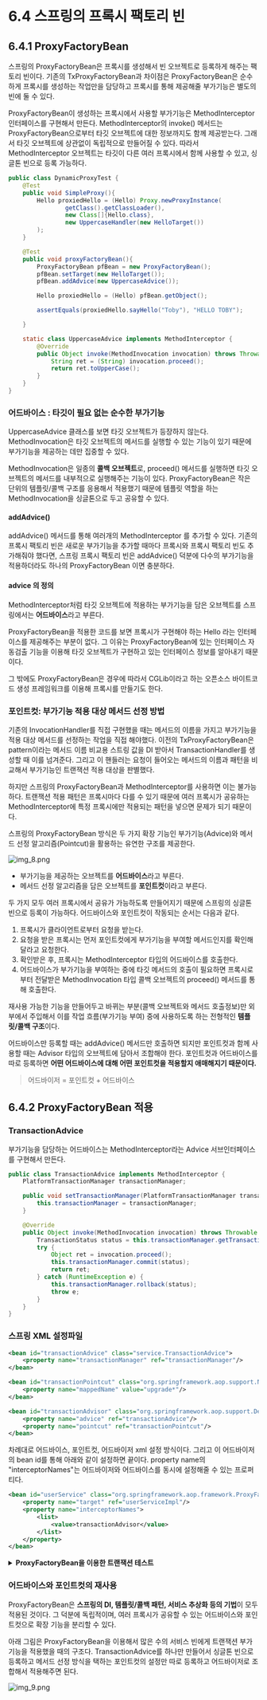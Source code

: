 # 6.4 스프링의 프록시 팩토리 빈

## 6.4.1 ProxyFactoryBean

스프링의 ProxyFactoryBean은 프록시를 생성해서 빈 오브젝트로 등록하게 해주는 팩토리 빈이다.
기존의 TxProxyFactoryBean과 차이점은 ProxyFactoryBean은 순수하게 프록시를 생성하는 작업만을 담당하고
프록시를 통해 제공해줄 부가기능은 별도의 빈에 둘 수 있다.

ProxyFactoryBean이 생성하는 프록시에서 사용할 부가기능은 MethodInterceptor 인터페이스를 구현해서 만든다.
MethodInterceptor의 invoke() 메서드는 ProxyFactoryBean으로부터 타깃 오브젝트에 대한 정보까지도 함께 제공받는다.
그래서 타깃 오브젝트에 상관없이 독립적으로 만들어질 수 있다.
따라서 MethodInterceptor 오브젝트는 타깃이 다른 여러 프록시에서 함께 사용할 수 있고, 싱글톤 빈으로 등록 가능하다.

```java
public class DynamicProxyTest {
    @Test
    public void SimpleProxy(){
        Hello proxiedHello = (Hello) Proxy.newProxyInstance(
                getClass().getClassLoader(),
                new Class[]{Hello.class},
                new UppercaseHandler(new HelloTarget())
        );
    }

    @Test
    public void proxyFactoryBean(){
        ProxyFactoryBean pfBean = new ProxyFactoryBean();
        pfBean.setTarget(new HelloTarget());
        pfBean.addAdvice(new UppercaseAdvice());

        Hello proxiedHello = (Hello) pfBean.getObject();

        assertEquals(proxiedHello.sayHello("Toby"), "HELLO TOBY");

    }

    static class UppercaseAdvice implements MethodInterceptor {
        @Override
        public Object invoke(MethodInvocation invocation) throws Throwable {
            String ret = (String) invocation.proceed();
            return ret.toUpperCase();
        }
    }
}

```

### 어드바이스 : 타깃이 필요 없는 순수한 부가기능

UppercaseAdvice 클래스를 보면 타깃 오브젝트가 등장하지 않는다.
MethodInvocation은 타깃 오브젝트의 메서드를 실행할 수 있는 기능이 있기 때문에 부가기능을 제공하는 데만 집중할 수 있다.

MethodInvocation은 일종의 **콜백 오브젝트**로, proceed() 메서드를 실행하면 타깃 오브젝트의 메서드를 내부적으로 실행해주는 기능이 있다.
ProxyFactoryBean은 작은 단위의 템플릿/콜백 구조를 응용해서 적용했기 때문에 템플릿 역할을 하는 MethodInvocation을 싱글톤으로 두고 공유할 수 있다.

#### addAdvice()

addAdvice() 메서드를 통해 여러개의 MethodInterceptor 를 추가할 수 있다.
기존의 프록시 팩토리 빈은 새로운 부가기능을 추가할 때마다 프록시와 프록시 팩토리 빈도 추가해줘야 했다면,
스프링 프록시 팩토리 빈은 addAdvice() 덕분에 다수의 부가기능을 적용하더라도 하나의 ProxyFactoryBean 이면 충분하다.

#### advice 의 정의

MethodInterceptor처럼 타깃 오브젝트에 적용하는 부가기능을 담은 오브젝트를 스프링에서는 **어드바이스**라고 부른다.


ProxyFactoryBean을 적용한 코드를 보면 프록시가 구현해야 하는 Hello 라는 인터페이스를 제공해주는 부분이 없다.
그 이유는 ProxyFactoryBean에 있는 인터페이스 자동검출 기능을 이용해 타깃 오브젝트가 구현하고 있는 인터페이스 정보를 알아내기 때문이다.

그 밖에도 ProxyFactoryBean은 경우에 따라서 CGLib이라고 하는 오픈소스 바이트코드 생성 프레임워크를 이용해 프록시를 만들기도 한다.

### 포인트컷: 부가기능 적용 대상 메서드 선정 방법

기존의 InvocationHandler를 직접 구현했을 때는 메서드의 이름을 가지고 부가기능을 적용 대상 메서드를 선정하는 작업을 직접 해야했다.
이전의 TxProxyFactoryBean은 pattern이라는 메서드 이름 비교용 스트링 값을 DI 받아서 TransactionHandler를 생성할 때 이를 넘겨준다.
그리고 이 핸들러는 요청이 들어오는 메서드의 이름과 패턴을 비교해서 부가기능인 트랜잭션 적용 대상을 판별했다.

하지만 스프링의 ProxyFactoryBean과 MethodInterceptor를 사용하면 이는 불가능하다.
트랜잭션 적용 패턴은 프록시마다 다를 수 있기 때문에 여러 프록시가 공유하는 MethodInterceptor에 특정 프록시에만 적용되는 패턴을 넣으면
문제가 되기 때문이다.

스프링의 ProxyFactoryBean 방식은 두 가지 확장 기능인 부가기능(Advice)와 메서드 선정 알고리즘(Pointcut)을 활용하는 유연한 구조를 제공한다.

![img_8.png](image1/img_8.png)

- 부가기능을 제공하는 오브젝트를 **어드바이스**라고 부른다.
- 메서드 선정 알고리즘을 담은 오브젝트를 **포인트컷**이라고 부른다.

두 가지 모두 여러 프록시에서 공유가 가능하도록 만들어지기 때문에 스프링의 싱글톤 빈으로 등록이 가능하다.
어드바이스와 포인트컷이 작동되는 순서는 다음과 같다.

1. 프록시가 클라이언트로부터 요청을 받는다.
2. 요청을 받은 프록시는 먼저 포인트컷에게 부가기능을 부여할 메서드인지를 확인해달라고 요청한다.
3. 확인받은 후, 프록시는 MethodInterceptor 타입의 어드바이스를 호출한다.
4. 어드바이스가 부가기능을 부여하는 중에 타깃 메서드의 호출이 필요하면 프록시로부터 전달받은 
MethodInvocation 타입 콜백 오브젝트의 proceed() 메서드를 통해 호출한다.

재사용 가능한 기능을 만들어두고 바뀌는 부분(콜백 오브젝트와 메서드 호출정보)만
외부에서 주입해서 이를 작업 흐름(부가기능 부여) 중에 사용하도록 하는 전형적인 **템플릿/콜백 구조**이다.

어드바이스만 등록할 때는 addAdvice() 메서드만 호출하면 되지만 포인트컷과 함께 사용할 때는 Advisor 타입의 오브젝트에 담아서 조합해야 한다.
포인트컷과 어드바이스를 따로 등록하면 **어떤 어드바이스에 대해 어떤 포인트컷을 적용할지 애매해지기 때문이다.**

> 어드바이저 = 포인트컷 + 어드바이스

## 6.4.2 ProxyFactoryBean 적용

### TransactionAdvice

부가기능을 담당하는 어드바이스는 MethodInterceptor라는 Advice 서브인터페이스를 구현해서 만든다.

```java
public class TransactionAdvice implements MethodInterceptor {
    PlatformTransactionManager transactionManager;

    public void setTransactionManager(PlatformTransactionManager transactionManager) {
        this.transactionManager = transactionManager;
    }

    @Override
    public Object invoke(MethodInvocation invocation) throws Throwable {
        TransactionStatus status = this.transactionManager.getTransaction(new DefaultTransactionDefinition());
        try {
            Object ret = invocation.proceed();
            this.transactionManager.commit(status);
            return ret;
        } catch (RuntimeException e) {
            this.transactionManager.rollback(status);
            throw e;
        }
    }
}
```

### 스프링 XML 설정파일



```xml
<bean id="transactionAdvice" class="service.TransactionAdvice">
    <property name="transactionManager" ref="transactionManager"/>
</bean>

<bean id="transactionPointcut" class="org.springframework.aop.support.NameMatchMethodPointcut">
    <property name="mappedName" value="upgrade*"/>
</bean>

<bean id="transactionAdvisor" class="org.springframework.aop.support.DefaultPointcutAdvisor">
    <property name="advice" ref="transactionAdvice"/>
    <property name="pointcut" ref="transactionPointcut"/>
</bean>
```

차례대로 어드바이스, 포인트컷, 어드바이저 xml 설정 방식이다.
그리고 이 어드바이저의 bean id를 통해 아래와 같이 설정하면 끝이다.
property name의 "interceptorNames"는 어드바이저와 어드바이스를 동시에 설정해줄 수 있는 프로퍼티다.

```xml
<bean id="userService" class="org.springframework.aop.framework.ProxyFactoryBean">
    <property name="target" ref="userServiceImpl"/>
    <property name="interceptorNames">
        <list>
            <value>transactionAdvisor</value>
        </list>
    </property>
</bean>
```

<details>
<summary><b>ProxyFactoryBean을 이용한 트랜잭션 테스트</b></summary>
<div markdown="1">

```java
@Test
@DirtiesContext
public void upgradeAllOrNothing() throws Exception {
    TestUserService testUserService = new TestUserService(users.get(3).getId());
    testUserService.setUserDao(userDao);
    testUserService.setMailSender(mailSender);

    ProxyFactoryBean txProxyFactoryBean =
            context.getBean("&userService", ProxyFactoryBean.class);
    txProxyFactoryBean.setTarget(testUserService);
    UserService txUserService = (UserService) txProxyFactoryBean.getObject();

    userDao.deleteAll();
    for (User user : users) userDao.add(user);

    try {
        txUserService.upgradeLevels();
        fail("TestUserServiceException expected");
    } catch (TestUserServiceException e) {

    }
    checkLevel(users.get(1), false);
}
```

</div>
</details>

### 어드바이스와 포인트컷의 재사용

ProxyFactoryBean은 **스프링의 DI, 템플릿/콜백 패턴, 서비스 추상화 등의 기법**이 모두 적용된 것이다.
그 덕분에 독립적이며, 여러 프록시가 공유할 수 있는 어드바이스와 포인트컷으로 확장 기능을 분리할 수 있다.

아래 그림은 ProxyFactoryBean을 이용해서 많은 수의 서비스 빈에게 트랜잭션 부가기능을 적용했을 때의 구조다.
TransactionAdvice를 하나만 만들어서 싱글톤 빈으로 등록하고 메서드 선정 방식을 택하는 포인트컷의 설정만 따로 등록하고
어드바이저로 조합해서 적용해주면 된다.

![img_9.png](image1/img_9.png)


